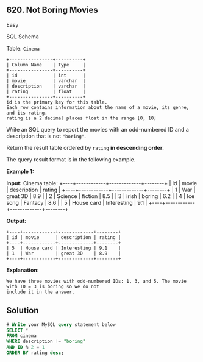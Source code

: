 ## 620\. Not Boring Movies

Easy

SQL Schema

Table: `Cinema`

    +----------------+----------+
    | Column Name    | Type     |
    +----------------+----------+
    | id             | int      |
    | movie          | varchar  |
    | description    | varchar  |
    | rating         | float    |
    +----------------+----------+
    id is the primary key for this table.
    Each row contains information about the name of a movie, its genre, and its rating.
    rating is a 2 decimal places float in the range [0, 10] 

Write an SQL query to report the movies with an odd-numbered ID and a description that is not `"boring"`.

Return the result table ordered by `rating` **in descending order**.

The query result format is in the following example.

**Example 1:**

**Input:**
    Cinema table:
    +----+------------+-------------+--------+
    | id | movie      | description | rating |
    +----+------------+-------------+--------+
    | 1  | War        | great 3D    | 8.9    |
    | 2  | Science    | fiction     | 8.5    |
    | 3  | irish      | boring      | 6.2    |
    | 4  | Ice song   | Fantacy     | 8.6    |
    | 5  | House card | Interesting | 9.1    |
    +----+------------+-------------+--------+

**Output:**

    +----+------------+-------------+--------+
    | id | movie      | description | rating |
    +----+------------+-------------+--------+
    | 5  | House card | Interesting | 9.1    |
    | 1  | War        | great 3D    | 8.9    |
    +----+------------+-------------+--------+

**Explanation:**

    We have three movies with odd-numbered IDs: 1, 3, and 5. The movie with ID = 3 is boring so we do not
    include it in the answer.

## Solution

```sql
# Write your MySQL query statement below
SELECT *
FROM cinema
WHERE description != "boring"
AND ID % 2 = 1
ORDER BY rating desc;
```